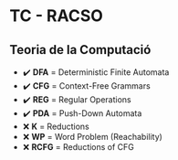 # TC - RACSO

## Teoria de la Computació 

+ :heavy_check_mark: **DFA** = Deterministic Finite Automata
+ :heavy_check_mark: **CFG** = Context-Free Grammars
+ :heavy_check_mark: **REG** = Regular Operations
+ :heavy_check_mark: **PDA** = Push-Down Automata
+ :x: **K** = Reductions
+ :x: **WP** = Word Problem (Reachability)
+ :x: **RCFG** = Reductions of CFG
